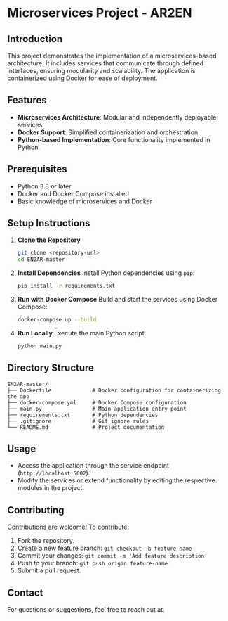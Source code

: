 # Microservices Project - AR2EN
## Introduction
This project demonstrates the implementation of a microservices-based architecture. It includes services that communicate through defined interfaces, ensuring modularity and scalability. The application is containerized using Docker for ease of deployment.

## Features
- **Microservices Architecture**: Modular and independently deployable services.
- **Docker Support**: Simplified containerization and orchestration.
- **Python-based Implementation**: Core functionality implemented in Python.

## Prerequisites
- Python 3.8 or later
- Docker and Docker Compose installed
- Basic knowledge of microservices and Docker

## Setup Instructions

1. **Clone the Repository**
   ```bash
   git clone <repository-url>
   cd EN2AR-master
   ```

2. **Install Dependencies**
   Install Python dependencies using `pip`:
   ```bash
   pip install -r requirements.txt
   ```

3. **Run with Docker Compose**
   Build and start the services using Docker Compose:
   ```bash
   docker-compose up --build
   ```

4. **Run Locally**
   Execute the main Python script:
   ```bash
   python main.py
   ```

## Directory Structure
```
EN2AR-master/
├── Dockerfile             # Docker configuration for containerizing the app
├── docker-compose.yml     # Docker Compose configuration
├── main.py                # Main application entry point
├── requirements.txt       # Python dependencies
├── .gitignore             # Git ignore rules
└── README.md              # Project documentation
```

## Usage
- Access the application through the service endpoint (`http://localhost:5002`).
- Modify the services or extend functionality by editing the respective modules in the project.

## Contributing
Contributions are welcome! To contribute:
1. Fork the repository.
2. Create a new feature branch: `git checkout -b feature-name`
3. Commit your changes: `git commit -m 'Add feature description'`
4. Push to your branch: `git push origin feature-name`
5. Submit a pull request.

## Contact
For questions or suggestions, feel free to reach out at.

